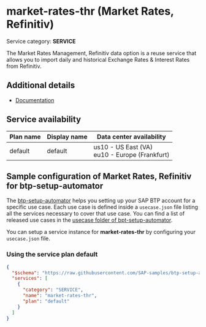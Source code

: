 # **market-rates-thr** (Market Rates, Refinitiv)

Service category: **SERVICE**

The Market Rates Management, Refinitiv data option is a reuse service that allows you to import daily and historical Exchange Rates & Interest Rates from Refinitiv.

## Additional details

- [Documentation](https://help.sap.com/viewer/p/SAP_CP_BUS_REUSE_SERVICE_MRM_TR)

## Service availability

| Plan name | Display name | Data center availability  |
|------|----------------|---------------------------|
|  default  |  default  | us10 - US East (VA)<br> eu10 - Europe (Frankfurt)  |

## Sample configuration of **Market Rates, Refinitiv** for btp-setup-automator

The [btp-setup-automator](https://github.com/SAP-samples/btp-setup-automator) helps you setting up your SAP BTP account for a specific use case. Each use case is defined inside a `usecase.json` file listing all the services necessary to cover that use case. You can find a list of released use cases in the [usecase folder of bpt-setup-automator](https://github.com/SAP-samples/btp-setup-automator/tree/main/usecases).

You can setup a service instance for **market-rates-thr** by configuring your `usecase.json` file.

### Using the service plan **default**

```json
{
  "$schema": "https://raw.githubusercontent.com/SAP-samples/btp-setup-automator/main/libs/btpsa-usecase.json",
  "services": [
    {
      "category": "SERVICE",
      "name": "market-rates-thr",
      "plan": "default"
    }
  ]
}
```
